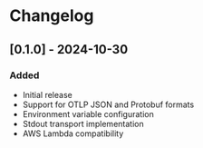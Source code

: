 # Changelog

## [0.1.0] - 2024-10-30

### Added
- Initial release
- Support for OTLP JSON and Protobuf formats
- Environment variable configuration
- Stdout transport implementation
- AWS Lambda compatibility 